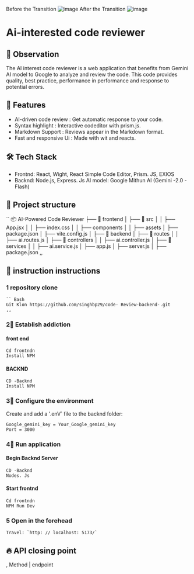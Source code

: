 Before the Transition 
![image](https://github.com/user-attachments/assets/5176b865-8589-4241-8db2-4469c2ca1335)
After the Transition
![image](https://github.com/user-attachments/assets/8dd53467-8507-4421-89b4-dd4607692017)


# Ai-interested code reviewer

## 📌 Observation
The AI ​​interest code reviewer is a web application that benefits from Gemini AI model to Google to analyze and review the code. This code provides quality, best practice, performance in performance and response to potential errors.

## 🚀 Features
-  AI-driven code review : Get automatic response to your code.
-  Syntax highlight : Interactive codeditor with prism.js.
-  Markdown Support : Reviews appear in the Markdown format.
-  Fast and responsive Ui : Made with wit and reacts.

## 🛠 Tech Stack
- Frontnd:  React, Wight, React Simple Code Editor, Prism. JS, EXIOS
-  Backnd:  Node.js, Express. Js
   AI model:  Google Mithun AI (Gemini -2.0 -Flash)

## 📂 Project structure
``
        📦 AI-Powered Code Reviewer
        ├── 📁 frontend
        │   ├── 📁 src
        │   │   ├── App.jsx
        │   │   ├── index.css
        │   │   ├── components
        │   │   ├── assets
        │   ├── package.json
        │   ├── vite.config.js
        │
        ├── 📁 backend
        │   ├── 📁 routes
        │   │   ├── ai.routes.js
        │   ├── 📁 controllers
        │   │   ├── ai.controller.js
        │   ├── 📁 services
        │   │   ├── ai.service.js
        │   ├── app.js
        │   ├── server.js
        │   ├── package.json
        ,,

## 🔧 instruction instructions
### 1 repository clone
    `` Bash
    Git Klon https://github.com/singhbp29/code- Review-backend-.git
    ,,

### 2⃣ Establish addiction
#### front end

    Cd frontndn
    Install NPM

#### BACKND

    CD -Backnd
    Install NPM


### 3⃣ Configure the environment
Create and add a '.enV` file to the backnd folder:

    Google_gemini_key = Your_Google_gemini_key
    Port = 3000


### 4⃣ Run application
#### Begin Backnd Server

    CD -Backnd
    Nodes. Js

#### Start frontnd

    Cd frontndn
    NPM Run Dev


### 5 Open in the forehead
    Travel: `http: // localhost: 5173/`

## 🔥 API closing point
, Method | endpoint

